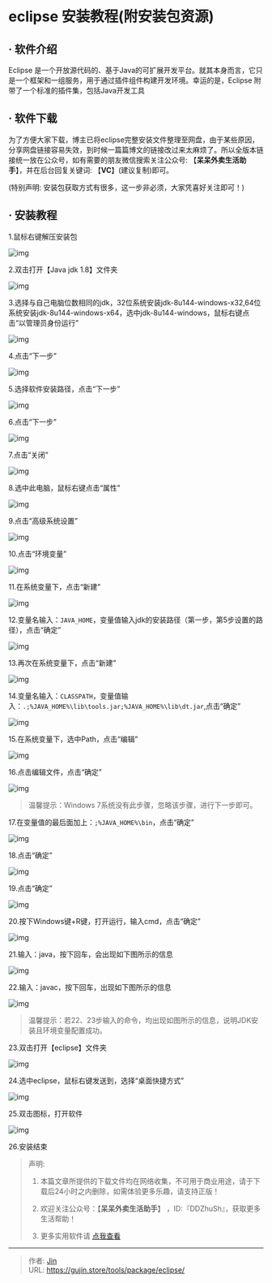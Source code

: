 # eclipse 安装教程(附安装包资源)


## · 软件介绍
Eclipse 是一个开放源代码的、基于Java的可扩展开发平台。就其本身而言，它只是一个框架和一组服务，用于通过插件组件构建开发环境。幸运的是，Eclipse 附带了一个标准的插件集，包括Java开发工具

## · 软件下载
为了方便大家下载，博主已将eclipse完整安装文件整理至网盘，由于某些原因，分享网盘链接容易失效，到时候一篇篇博文的链接改过来太麻烦了。所以全版本链接统一放在公众号，如有需要的朋友微信搜索关注公众号: 【**呆呆外卖生活助手**】，并在后台回复关键词: 【**VC**】(建议复制)即可。

(特别声明: 安装包获取方式有很多，这一步非必须，大家凭喜好关注即可！)

## · 安装教程

1.鼠标右键解压安装包

![img](https://img.gujin.store/img/v2-ac94f9da3951eb1d43cdf26383f62d66_720w.png)



2.双击打开【Java jdk 1.8】文件夹

![img](https://img.gujin.store/img/v2-24be589a22d6231e45cf90945beea6ce_720w.png)

3.选择与自己电脑位数相同的jdk，32位系统安装jdk-8u144-windows-x32,64位系统安装jdk-8u144-windows-x64，选中jdk-8u144-windows，鼠标右键点击“以管理员身份运行”

![img](https://img.gujin.store/img/v2-088455f85c816799ab16af3c13f03498_720w.png)

4.点击“下一步”

![img](https://img.gujin.store/img/v2-ee32db053df039e77c6191747d40762e_720w.png)

5.选择软件安装路径，点击“下一步”

![img](https://img.gujin.store/img/v2-aa8f79552834c231205a5c0baccb1573_720w.png)

6.点击“下一步”

![img](https://img.gujin.store/img/v2-514e12d4a0dc6e99f3b1567c24274037_720w.png)



7.点击“关闭”

![img](https://img.gujin.store/img/v2-e737495305e23e28b41b8eb4237e1b04_720w.png)

8.选中此电脑，鼠标右键点击“属性”

![img](https://img.gujin.store/img/v2-9b4ff889a59419249af1000455fa333a_720w.png)

9.点击“高级系统设置”

![img](https://img.gujin.store/img/v2-6411ac3c0ba1c9437199ffaa853fe94e_720w.png)

10.点击“环境变量”

![img](https://img.gujin.store/img/v2-38921c33142bd2e939eb405ff054d834_720w.png)

11.在系统变量下，点击“新建”

![img](https://img.gujin.store/img/v2-0c7ab221f36e170e7533e2f1b7034d5c_720w.png)

12.变量名输入：`JAVA_HOME`，变量值输入jdk的安装路径（第一步，第5步设置的路径），点击“确定”

![img](https://img.gujin.store/img/v2-061947ab156a64893337816f0054f651_720w.png)



13.再次在系统变量下，点击“新建”

![img](https://img.gujin.store/img/v2-0c7ab221f36e170e7533e2f1b7034d5c_720w.png)

14.变量名输入：`CLASSPATH`，变量值输入：`.;%JAVA_HOME%\lib\tools.jar;%JAVA_HOME%\lib\dt.jar`,点击“确定”

![img](https://img.gujin.store/img/v2-47e588fe2fe08cc6440a1bef140481e3_720w.png)

15.在系统变量下，选中Path，点击“编辑”

![img](https://img.gujin.store/img/v2-acd0966091d4b6c598d6599d45493253_720w.png)

16.点击编辑文件，点击“确定”

![img](https://img.gujin.store/img/v2-a8555cc7015e2ce852d8c0fdd8ad353f_720w.png)

> 温馨提示：Windows 7系统没有此步骤，忽略该步骤，进行下一步即可。

17.在变量值的最后面加上：`;%JAVA_HOME%\bin`，点击“确定”

![img](https://img.gujin.store/img/v2-2412e53e4edffd8ae4f03ee1d9fbfb3e_720w.png)

18.点击“确定”

![img](https://img.gujin.store/img/v2-ba44e1c3d83c1c1d7053349aa8fb5377_720w.png)

19.点击“确定”

![img](https://img.gujin.store/img/v2-6de78beb8920a164407b965446520fd8_720w.png)

20.按下Windows键+R键，打开运行，输入cmd，点击“确定”

![img](https://img.gujin.store/img/v2-8162e5fce4e658c0819b011d5d5da912_720w.png)

21.输入：java，按下回车，会出现如下图所示的信息

![img](https://img.gujin.store/img/v2-5070fe557e456598b8495d4834781212_720w.png)

22.输入：javac，按下回车，出现如下图所示的信息

![img](https://img.gujin.store/img/v2-d14e5fcfa784ce8a8d3dcaf0f6102c48_720w.png)

> 温馨提示：若22、23步输入的命令，均出现如图所示的信息，说明JDK安装且环境变量配置成功。

23.双击打开【eclipse】文件夹

![img](https://img.gujin.store/img/v2-1e04a036118997d6fb04c4b1ae9dc2c4_720w.png)

24.选中eclipse，鼠标右键发送到，选择“桌面快捷方式”

![img](https://img.gujin.store/img/v2-cddf3de290d3a2c64a80a67775d88586_720w.png)

25.双击图标，打开软件

![img](https://img.gujin.store/img/v2-7f3f7cb2a2471377149b8d4ac55902f5_720w.png)

26.安装结束




> 声明: 
>
> 1. 本篇文章所提供的下载文件均在网络收集，不可用于商业用途，请于下载后24小时之内删除，如需体验更多乐趣，请支持正版！
>
> 2. 欢迎关注公众号：【**呆呆外卖生活助手**】 ，ID:『DDZhuSh』，获取更多生活帮助！
>
> 3. 更多实用软件请  [点我查看](/tools)

---

> 作者: [Jin](https://img.gujin.store/img/favicon.ico)  
> URL: https://gujin.store/tools/package/eclipse/  

